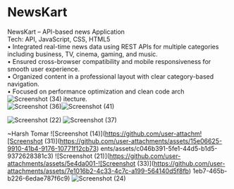 # NewsKart
NewsKart – API-based news Application                               
Tech:  API, JavaScript, CSS, HTML5
<br>
• Integrated real-time news data using REST APIs for multiple categories including business, 
TV, cinema, gaming, and music. 
<br>
• Ensured cross-browser compatibility and mobile responsiveness for smooth user 
experience.
<br>
• Organized content in a professional layout with clear category-based navigation. 
<br>
• Focused on performance optimization and clean code arch![Screenshot (34)](https://github.com/user-attachments/assets/e6228894-f2a9-498a-a5b1-bfe31b8e29b5)
itecture. 
<br>![Screenshot (36)](https://github.com/user-attachments/assets/e98853b2-6efe-4a3d-a32b-5fe7f3e84beb)![Screenshot (41)](https://github.com/user-attachments/assets/75f3fa5d-cee7-496d-ac1d-4190b79eebc9)


![Screenshot (22)](https://github.com/user-attachments/assets/1cc78bc6-1170-464d-8a90-deaf384f0a54)
![Screenshot (37)](https://github.com/user-attachments/assets/5b1a7268-e3ce-4e73-aca6-77965b5fedc3)

~Harsh Tomar
![Screenshot (14)](https://github.com/user-attachm![Screenshot (31)](https://github.com/user-attachments/assets/15e06625-9910-41b4-9176-10771f12cb73)
ents/assets/c046b391-5fe1-44d5-b1d5-9372628381c3)
![Screenshot (21)](https://github.com/user-attachments/assets/5e4da001-![Screenshot (33)](https://github.com/user-attachments/assets/7e1016b2-4c33-4c7c-a199-564140d5f8fb)
1eb7-465b-b226-6edae787f6c9)
![Screenshot (24)](https://github.com/user-attachments/assets/50aabd16-3483-40b4-b373-7a2a6f4f4296)
